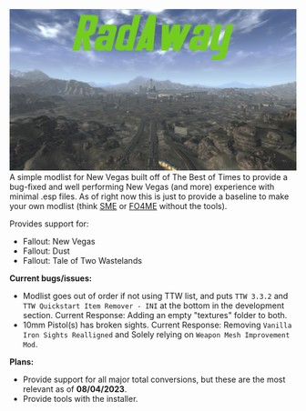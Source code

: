 ![RadAway](https://github.com/Biblioklept/radaway/blob/main/img/radaway.png)
A simple modlist for New Vegas built off of The Best of Times to provide a bug-fixed and well performing New Vegas (and more) experience with minimal .esp files. As of right now this is just to provide a baseline to make your own modlist (think [SME](https://thephoenixflavour.com/skyrim-se/sme/) or [FO4ME](https://github.com/GozerBlackCat/FO4ME) without the tools).

Provides support for:
- Fallout: New Vegas
- Fallout: Dust
- Fallout: Tale of Two Wastelands

__Current bugs/issues:__
- Modlist goes out of order if not using TTW list, and puts `TTW 3.3.2` and `TTW Quickstart Item Remover - INI` at the bottom in the development section.
Current Response: Adding an empty "textures" folder to both.
- 10mm Pistol(s) has broken sights.
Current Response: Removing `Vanilla Iron Sights Realligned` and Solely relying on `Weapon Mesh Improvement Mod`.

__Plans:__
- Provide support for all major total conversions, but these are the most relevant as of __08/04/2023__.
- Provide tools with the installer.
